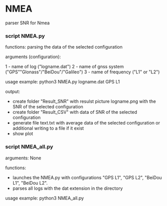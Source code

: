 # NMEA
parser SNR for Nmea

### script NMEA.py

functions: parsing the data of the selected configuration

arguments (configuration):

1 - name of log ("logname.dat")
2 - name of gnss system ("GPS""Glonass"/"BeiDou"/"Galileo")
3 - name of frequency ("L1" or "L2")

usage example: python3 NMEA.py logname.dat GPS L1

output:

- create folder "Result_SNR" with resulst picture logname.png with the SNR of the selected configuration
- create folder "Result_CSV" with data of SNR of the selected configuration
- generate file text.txt with average data of the selected configuration or additional writing to a file if it exist
- show plot


### script NMEA_all.py 

arguments: None

functions:

- launches the NMEA.py with configurations "GPS L1", "GPS L2", "BeiDou L1", "BeiDou L2".
- parses all logs with the dat extension in the directory

usage example: python3 NMEA_all.py
